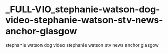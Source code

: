 # _FULL-VIO_stephanie-watson-dog-video-stephanie-watson-stv-news-anchor-glasgow
stephanie watson dog video stephanie watson stv news anchor glasgow
